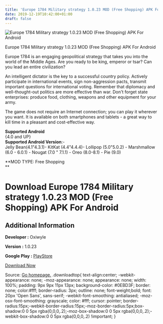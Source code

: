 ```yaml
---
title: 'Europe 1784 Military strategy 1.0.23 MOD (Free Shopping) APK For Android'
date: 2019-12-19T10:42:00+01:00
draft: false
---
```


![Europe 1784 Military strategy 1.0.23 MOD (Free Shopping) APK For Android](https://i0.wp.com/apkhome.net/wp-content/uploads/2019/12/Europe-1784-Military-strategy-1.0.23-MOD-Free-Shopping.png "Europe 1784 Military strategy 1.0.23 MOD (Free Shopping) APK For Android")

  

Europe 1784 Military strategy 1.0.23 MOD (Free Shopping) APK For Android

Europe 1784 is an engaging geopolitical strategy that takes you into the world of the Middle Ages. Are you ready to be king, emperor or tsar? Can you lead an entire civilization?

An intelligent dictator is the key to a successful country policy. Actively participate in international events, sign non-aggression pacts, transmit important questions for international voting. Remember that diplomacy and well-thought-out politics are more effective than war. Don't forget state enterprises: produce food, clothing, weapons and other equipment for your army.

The game does not require an Internet connection; you can play it wherever you want. It is available on both smartphones and tablets - a great way to kill time in a pleasant and cost-effective way.

**Supported Android**  
{4.0 and UP}  
**Supported Android Version**:-  
Jelly Bean(4.1"4.3.1)- KitKat (4.4"4.4.4)- Lollipop (5.0"5.0.2) - Marshmallow (6.0 - 6.0.1) - Nougat (7.0 " 7.1.1) - Oreo (8.0-8.1) - Pie (9.0)

**MOD TYPE: Free Shopping  
**

Download Europe 1784 Military strategy 1.0.23 MOD (Free Shopping) APK For Android
=================================================================================

Additional Information
----------------------

**Developer :** Oxiwyle

**Version :** 1.0.23

**Google Play :** [PlayStore](https://play.google.com/store/apps/details?id=com.oxiwyle.kievanrusageofempires)

  

[Download Now](https://store4app.co/post/europe-1784-military-strategy-1-0-23-mod-free-shopping-apk-for-android_1576744216)

  
Source: [Go homepage.](https://store4app.co/post/europe-1784-military-strategy-1-0-23-mod-free-shopping-apk-for-android_1576744216) .downloadtop{ text-align:center; -webkit-appearance: none; -moz-appearance: none; appearance: none; width: 100%; padding: 9px 9px 11px 13px; background-color: #0EBD3F; border: none; color:#fff; border-radius: 3px; outline: none; font-weight;bold; font: 20px 'Open Sans', sans-serif; -webkit-font-smoothing: antialiased; -moz-osx-font-smoothing: grayscale; color: #fff; cursor: pointer; border-radius:15px;-webkit-border-radius:15px;-moz-border-radius:5px;box-shadow:0 0 5px rgba(0,0,0,.2);-moz-box-shadow:0 0 5px rgba(0,0,0,.2);-webkit-box-shadow:0 0 5px rgba(0,0,0,.2) !important; }